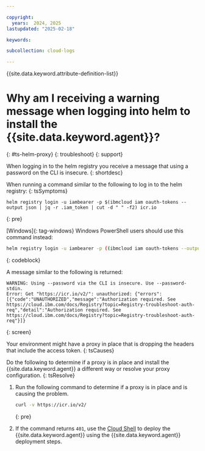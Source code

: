 ```yaml
---

copyright:
  years:  2024, 2025
lastupdated: "2025-02-18"

keywords:

subcollection: cloud-logs

---
```



{{site.data.keyword.attribute-definition-list}}

# Why am I receiving a warning message when logging into helm to install the {{site.data.keyword.agent}}?
{: #ts-helm-proxy}
{: troubleshoot}
{: support}

When logging in to the helm registry you receive a message that using a password on the CLI is insecure.
{: shortdesc}

When running a command similar to the following to log in to the helm registry:
{: tsSymptoms}

```text
helm registry login -u iambearer -p $(ibmcloud iam oauth-tokens --output json | jq -r .iam_token | cut -d " " -f2) icr.io
```
{: pre}

[Windows]{: tag-windows} Windows PowerShell users should use this command instead:

```sh
helm registry login -u iambearer -p ((ibmcloud iam oauth-tokens --output json | ConvertFrom-Json).iam_token -replace 'Bearer ', '') icr.io
```
{: codeblock}

A message similar to the following is returned:

```text
WARNING: Using --password via the CLI is insecure. Use --password-stdin.
Error: Get "https://icr.io/v2/": unauthorized: {"errors":[{"code":"UNAUTHORIZED","message":"Authorization required. See https://cloud.ibm.com/docs/Registry?topic=Registry-troubleshoot-auth-req","detail":"Authorization required. See https://cloud.ibm.com/docs/Registry?topic=Registry-troubleshoot-auth-req"}]}
```
{: screen}

Your environment might have a proxy in place that is dropping the headers that include the access token.
{: tsCauses}

Do the following to determine if a proxy is in place and install the {{site.data.keyword.agent}} a different way or resolve your proxy configuration.
{: tsResolve}

1. Run the following command to determine if a proxy is in place and is causing the problem.

   ```sh
   curl -v https://icr.io/v2/
   ```
   {: pre}

2. If the command returns `401`, use the [Cloud Shell](/docs/cloud-shell) to deploy the {{site.data.keyword.agent}} using the {{site.data.keyword.agent}} deployment steps.
